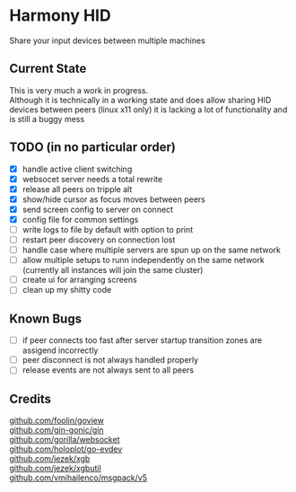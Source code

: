 # Harmony HID
Share your input devices between multiple machines

## Current State
This is very much a work in progress.  
Although it is technically in a working state and does allow sharing HID devices between peers (linux x11 only)
it is lacking a lot of functionality and is still a buggy mess

## TODO (in no particular order)
- [x] handle active client switching
- [x] websocet server needs a total rewrite
- [x] release all peers on tripple alt
- [x] show/hide cursor as focus moves between peers
- [x] send screen config to server on connect
- [x] config file for common settings
- [ ] write logs to file by default with option to print
- [ ] restart peer discovery on connection lost
- [ ] handle case where multiple servers are spun up on the same network
- [ ] allow multiple setups to runn independently on the same network (currently all instances will join the same cluster)
- [ ] create ui for arranging screens
- [ ] clean up my shitty code

## Known Bugs
- [ ] if peer connects too fast after server startup transition zones are assigend incorrectly
- [ ] peer disconnect is not always handled properly
- [ ] release events are not always sent to all peers

## Credits
[github.com/foolin/goview](github.com/foolin/goview)  
[github.com/gin-gonic/gin](github.com/gin-gonic/gin)  
[github.com/gorilla/websocket](github.com/gorilla/websocket)  
[github.com/holoplot/go-evdev](github.com/holoplot/go-evdev)  
[github.com/jezek/xgb](github.com/jezek/xgb)  
[github.com/jezek/xgbutil](github.com/jezek/xgbutil)  
[github.com/vmihailenco/msgpack/v5](github.com/vmihailenco/msgpack/v5)  
